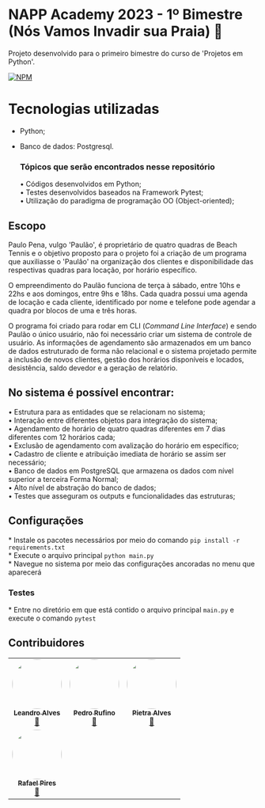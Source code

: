 # NAPP Academy 2023 - 1º Bimestre (Nós Vamos Invadir sua Praia) 🌴
Projeto desenvolvido para o primeiro bimestre do curso de 'Projetos em Python'.

[![NPM](https://img.shields.io/npm/l/react)](https://github.com/rafael-piress/Napp_Academy_2023_1_Bimestre/blob/main/LICENCE) 


# Tecnologias utilizadas
- Python;
- Banco de dados: Postgresql.
 
  <h3>Tópicos que serão encontrados nesse repositório<br></h3>
  • Códigos desenvolvidos em Python;<br>
  • Testes desenvolvidos baseados na Framework Pytest;<br>
  • Utilização do paradigma de programação OO (Object-oriented);<br>
  
## Escopo  
 Paulo Pena, vulgo 'Paulão', é proprietário de quatro quadras de Beach Tennis e o objetivo proposto para o projeto foi a criação de um programa que auxiliasse o 'Paulão' na organização dos clientes e disponibilidade das respectivas quadras para locação, por horário específico.

  O empreendimento do Paulão funciona de terça à sábado, entre 10hs e 22hs e aos domingos, entre 9hs e 18hs. Cada quadra possui uma agenda de locação e cada cliente, identificado por nome e telefone pode agendar a quadra por blocos de uma e três horas.

  O programa foi criado para rodar em CLI (_Command Line Interface_) e sendo Paulão o único usuário, não foi necessário criar um sistema de controle de usuário. As informações de agendamento são armazenados em um banco de dados estruturado de forma não relacional e o sistema projetado permite a inclusão de novos clientes, gestão dos horários disponíveis e locados, desistência, saldo devedor e a geração de relatório.
 
## No sistema é possível encontrar:
 •	Estrutura para as entidades que se relacionam no sistema; <br> 
 •	Interação entre diferentes objetos para integração do sistema; <br>
 •	Agendamento de horário de quatro quadras diferentes em 7 dias diferentes com 12 horários cada; <br>
 •	Exclusão de agendamento com avalização do horário em específico; <br>
 •	Cadastro de cliente e atribuição imediata de horário se assim ser necessário; <br>
 •	Banco de dados em PostgreSQL que armazena os dados com nível superior a terceira Forma Normal; <br>
 •	Alto nível de abstração do banco de dados; <br>
 •	Testes que asseguram os outputs e funcionalidades das estruturas; <br>

## Configurações
\* Instale os pacotes necessários por meio do comando `pip install -r requirements.txt` <br>
\* Execute o arquivo principal `python main.py` <br> 
\* Navegue no sistema por meio das configurações ancoradas no menu que aparecerá <br> 
### Testes
\* Entre no diretório em que está contido o arquivo principal `main.py` e execute o comando `pytest`

## Contribuidores

<table>
  <tr>
    <td align="center"><a href="https://github.com/Attenuare"><img style="border-radius: 50%;" src="https://avatars.githubusercontent.com/u/102560265?v=4" width="100px;" alt=""/><br /><sub><b>Leandro Alves</b></sub></a><br /><a href="https://github.com/Attenuare" title="Attenuare's Cafeteria">🌴</a></td>
    <td align="center"><a href="https://github.com/PedNeto"><img style="border-radius: 50%;" src="https://avatars.githubusercontent.com/u/102253548?v=4" width="100px;" alt=""/><br /><sub><b>Pedro Rufino</b></sub></a><br /><a href="https://github.com/PedNeto" title="(Nós Vamos Invadir sua Praia)">🌴</a></td>
    <td align="center"><a href="https://github.com/pie172"><img style="border-radius: 50%;" src="https://avatars.githubusercontent.com/u/103082349?v=4" width="100px;" alt=""/><br /><sub><b>Pietra Alves</b></sub></a><br /><a href="" title="(Nós Vamos Invadir sua Praia)">🌴</a></td>
  </tr>
      <td align="center"><a href="https://github.com/rafael-piress"><img style="border-radius: 50%;" src="https://ca.slack-edge.com/T1Q8S1AN8-U030FGEQG1K-a9ec8b725ccb-512" width="100px;" alt=""/><br /><sub><b>Rafael Pires</b></sub></a><br /><a href="" title="(Nós Vamos Invadir sua Praia)">🌴</a></td>
  </tr>
</table>

